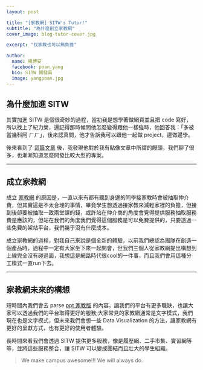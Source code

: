 ```yaml
---
layout: post

title: "[家教網] SITW's Tutor!"
subtitle: "為什麼創立家教網"
cover_image: blog-tutor-cover.jpg

excerpt: "找家教也可以無負擔"

author:
  name: 楊博安
  facebook: poan.yang
  bio: SITW 開發員
  image: yangpoan.jpg
---
```


## 為什麼加進 SITW

其實加進 SITW 是個很奇妙的過程，當初我是想學著做網頁並且把 code 寫好，所以找上了紀力榮，還記得那時候問他怎麼變得跟他一樣強時，他回答我：「多被當幾科阿 ㄏㄏ」，後來認真問，他才告訴我可以跟他一起做 project，邊做邊學。

後來看到了 [這篇文章](http://winston-zh.attlin.com/2014/05/blog-post_25.html) 後，我發現他對於我有點像文章中所謂的饅頭，我們聊了很多，也漸漸知道怎麼開發比較大型的專案。

---

## 成立家教網

成立 [家教網](http://tutor.sitw.tw/) 的原因是，一直以來有都有聽到身邊的同學接家教時會被抽取仲介費，但其實這是不太合理的事情，畢竟學生想透過接家教來減輕家裡的負擔，但接到後卻要被抽取一致兩堂課的錢，或許站在仲介商的角度會覺得提供服務抽取服務費是應該的，但站在我們的角度我們覺得這個服務是可以免費提供的，只要透過一些免費的架站平台，我們幾乎沒有什麼成本。

成立家教網的過程，對我自己來說是個全新的體驗，以前我們總認為團隊在創造一個產品時，過程中一定有大家坐下來一起開會，但我們三個人從家教網提出構想到上線完全沒有碰過面，我想這是網路時代很cool的一件事，而且我們會用這種分工模式一直run下去。

---
## 家教網未來的構想

短時間內我們會去 parse [ppt 家教版](http://disp.cc/b/HomeTeach) 的內容，讓我們的平台有更多職缺，也讓大家可以透過我們的平台取得更好的服務;大家常見的家教網通常是文字模式，我們現在也是文字模式，但未來我們會想一些 Data Visualization 的方法，讓家教網有更好的呈獻方式，也有更好的使用者體驗。

長時間來看我們會透過 SITW 提供更多服務，像是履歷網、二手市集、實習網等等，並將這些服務整合，讓 SITW 可以變成團結而且壯大的學生組織。

> We make campus awesome!!! We will always do.
